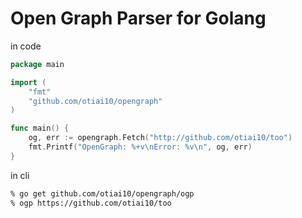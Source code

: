 # Open Graph Parser for Golang

in code

```go
package main

import (
	"fmt"
	"github.com/otiai10/opengraph"
)

func main() {
	og, err := opengraph.Fetch("http://github.com/otiai10/too")
	fmt.Printf("OpenGraph: %+v\nError: %v\n", og, err)
}
```

in cli

```sh
% go get github.com/otiai10/opengraph/ogp
% ogp https://github.com/otiai10/too
```
